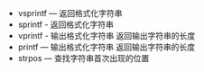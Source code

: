 * vsprintf — 返回格式化字符串
* sprintf - 返回格式化字符串 
* vprintf - 输出格式化字符串 返回输出字符串的长度
* printf — 输出格式化字符串 返回输出字符串的长度
* strpos — 查找字符串首次出现的位置